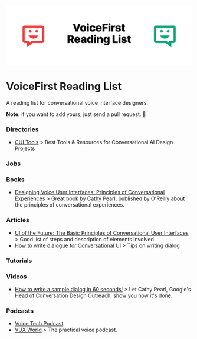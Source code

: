 ![VoiceFirst Reading List](header.png)

# VoiceFirst Reading List

A reading list for conversational voice interface designers.

**Note:** if you want to add yours, just send a pull request. 👋

### Directories
- [CUI Tools](https://cui.tools) > Best Tools & Resources for Conversational AI Design Projects

### Jobs

### Books
- [Designing Voice User Interfaces: Principles of Conversational Experiences](https://www.amazon.com/Designing-Voice-User-Interfaces-Conversational/dp/1491955414) > Great book by Cathy Pearl, published by O'Reilly about the principles of conversational experiences.

### Articles
- [UI of the Future: The Basic Principles of Conversational User Interfaces](https://www.shopify.com/partners/blog/conversational-user-interfaces) > Good list of steps and description of elements involved
- [How to write dialogue for Conversational UI](http://hvdam.com/dialogue-for-conversational-ui/) > Tips on writing dialog 

### Tutorials

### Videos
- [How to write a sample dialog in 60 seconds!](https://www.youtube.com/watch?v=sb75sitmPCc) > Let Cathy Pearl, Google's Head of Conversation Design Outreach, show you how it's done.

### Podcasts
- [Voice Tech Podcast](https://voicetechpodcast.com)
- [VUX World](https://vux.world) > The practical voice podcast.
